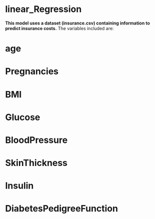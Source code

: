 # linear_Regression

**This model uses a dataset (insurance.csv) containing information to predict insurance costs.** 
The variables included are:

# age
# Pregnancies
# BMI
# Glucose
# BloodPressure
# SkinThickness 
# Insulin 
# DiabetesPedigreeFunction

